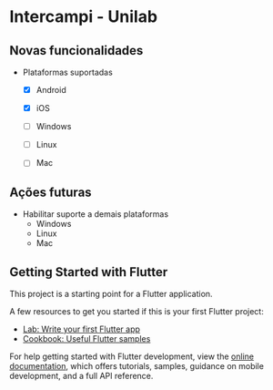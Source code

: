 # Intercampi - Unilab

## Novas funcionalidades
- Plataformas suportadas
  
  - [X] Android
  - [X] iOS
  - [ ] Windows
  - [ ] Linux
  - [ ] Mac


## Ações futuras
- Habilitar suporte a demais plataformas
  - Windows
  - Linux
  - Mac



## Getting Started with Flutter

This project is a starting point for a Flutter application.

A few resources to get you started if this is your first Flutter project:

- [Lab: Write your first Flutter app](https://docs.flutter.dev/get-started/codelab)
- [Cookbook: Useful Flutter samples](https://docs.flutter.dev/cookbook)

For help getting started with Flutter development, view the
[online documentation](https://docs.flutter.dev/), which offers tutorials,
samples, guidance on mobile development, and a full API reference.

